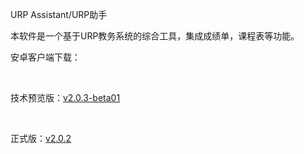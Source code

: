 <h>URP Assistant/URP助手<h>
  
<p>本软件是一个基于URP教务系统的综合工具，集成成绩单，课程表等功能。<p>

<p>安卓客户端下载：<p></br>
<p>技术预览版：<a href="http://www.utopiaxc.com/Version_Control/URPAssistant_debug.apk">v2.0.3-beta01<a><p></br>
  
<p>正式版：<a href="http://www.utopiaxc.com/Version_Control/URPAssistant_debug.apk">v2.0.2<a><p></br>




















